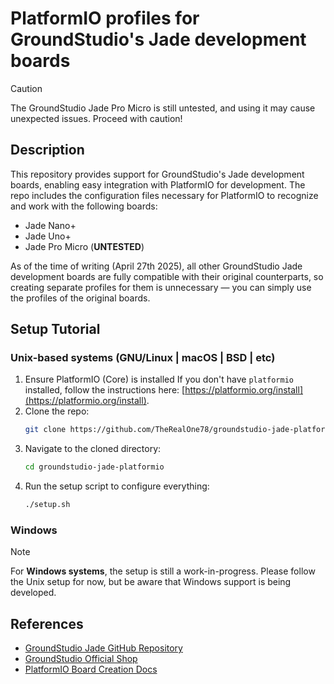 # PlatformIO profiles for GroundStudio's Jade development boards

> [!CAUTION]
> The GroundStudio Jade Pro Micro is still untested, and using it may cause unexpected issues.
> Proceed with caution!

## Description
This repository provides support for GroundStudio's Jade development boards, enabling easy integration with PlatformIO for development. The repo includes the configuration files necessary for PlatformIO to recognize and work with the following boards:
- Jade Nano+
- Jade Uno+
- Jade Pro Micro (**UNTESTED**)

As of the time of writing (April 27th 2025), all other GroundStudio Jade development boards are fully compatible with their original counterparts, so creating separate profiles for them is unnecessary — you can simply use the profiles of the original boards.

## Setup Tutorial
### Unix-based systems (GNU/Linux | macOS | BSD | etc)

1. Ensure PlatformIO (Core) is installed
   If you don't have `platformio` installed, follow the instructions here: [https://platformio.org/install](https://platformio.org/install).
2. Clone the repo:
    ```sh
    git clone https://github.com/TheRealOne78/groundstudio-jade-platformio.git --recursive
    ```
3. Navigate to the cloned directory:
    ```sh
    cd groundstudio-jade-platformio
    ```
4. Run the setup script to configure everything:
    ```sh
    ./setup.sh
    ```

### Windows
> [!NOTE]
> For **Windows systems**, the setup is still a work-in-progress.  Please follow the Unix setup for now, but be aware that Windows support is being developed.

## References
- [GroundStudio Jade GitHub Repository](https://github.com/GroundStudio/Jade)
- [GroundStudio Official Shop](https://ardushop.ro/en/37-groundstudio)
- [PlatformIO Board Creation Docs](https://docs.platformio.org/en/latest/platforms/creating_board.html)

